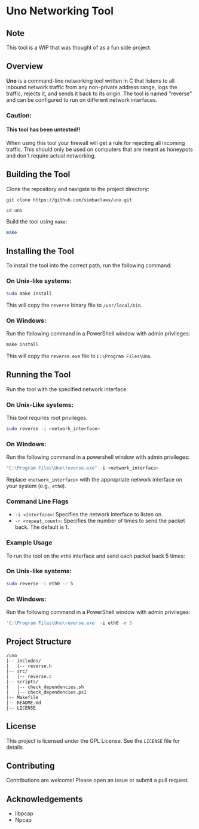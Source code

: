 # Uno Networking Tool

## Note

This tool is a WIP that was thought of as a fun side project.

## Overview

**Uno** is a command-line networking tool written in C that listens to all inbound network traffic from any non-private address range, logs the traffic, rejects it, and sends it back to its origin. The tool is named "reverse" and can be configured to run on different network interfaces.

### Caution:
#### This tool has been untested!!
When using this tool your firewall will get a rule for rejecting all incoming traffic. This should only be used on computers that are meant as honeypots and don't require actual networking.

## Building the Tool

Clone the repository and navigate to the project directory:
```
git clone https://github.com/simbaclaws/uno.git

cd uno
```
Build the tool using `make`:
```bash
make
```
## Installing the Tool

To install the tool into the correct path, run the following command:

### On Unix-like systems:
```bash
sudo make install
```

This will copy the `reverse` binary file to `/usr/local/bin`.

### On Windows:

Run the following command in a PowerShell window with admin privileges:
```powershell
make install
```

This will copy the `reverse.exe` file to `C:\Program Files\Uno`.


## Running the Tool

Run the tool with the specified network interface:

### On Unix-Like systems:

This tool requires root privileges.
```bash
sudo reverse -i <network_interface>
```

### On Windows:

Run the following command in a powershell window with admin privileges:

```powershell
"C:\Program Files\Uno\reverse.exe" -i <network_interface>
```

Replace `<network_interface>` with the appropriate network interface on your system (e.g., `eth0`).

### Command Line Flags

- `-i <interface>`: Specifies the network interface to listen on.
- `-r <repeat_count>`: Specifies the number of times to send the packet back. The default is 1.

### Example Usage

To run the tool on the `eth0` interface and send each packet back 5 times:

### On Unix-like systems:
```bash
sudo reverse -i eth0 -r 5
```
### On Windows:

Run the following command in a PowerShell window with admin privileges:
```powershell
'C:\Program Files\Uno\reverse.exe' -i eth0 -r 5
```
## Project Structure
```
/uno
|-- includes/
|   |-- reverse.h
|-- src/
|   |-- reverse.c
|-- scripts/
|   |-- check_dependencies.sh
|   |-- check_dependencies.ps1
|-- Makefile
|-- README.md
|-- LICENSE
```
## License

This project is licensed under the GPL License. See the `LICENSE` file for details.

## Contributing

Contributions are welcome! Please open an issue or submit a pull request.

## Acknowledgements

- libpcap
- Npcap

